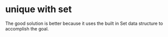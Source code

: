 # unique with set

The good solution is better because it uses the built in Set data structure to accomplish the goal.

